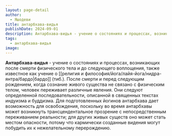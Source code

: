 ```yaml
---
layout: page-detail
author:
  - Яшодеви
title: антарбхава-видья
publishDate: 2024-09-01
description: Антарбхава-видья - учение о состояниях и процессах, возникающих после смерти физического тела и до следующего воплощения, также известное как учение о бардо (тиб.).
tags:
  - антарбхава-видья
image:
---
```

**Антарбхава-видья** - учение о состояниях и процессах, возникающих после смерти физического тела и до следующего воплощения, также известное как учение о [[религия и философия/йога/лайя-йога/нидра-янтра/бардо|бардо]] (тиб.).
После смерти и перед следующим рождением, когда сознание живого существа не связано с физическим телом, человек переживает различные явления. Они следуют определенной последовательности, описанной в священных текстах индуизма и буддизма. Для подготовленных йогинов антарбхава дает возможность для освобождения, поскольку во время антарбхавы может возникнуть трансцендентальное прозрение с непосредственным переживанием реальности; для других живых существ оно может стать местом опасности, потому что кармически созданные видения могут побудить их к нежелательному перерождению.


